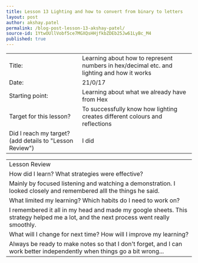 ```yaml
---
title: Lesson 13 Lighting and how to convert from binary to letters
layout: post
author: akshay.patel
permalink: /blog-post-lesson-13-akshay-patel/
source-id: 1YtwOUllVobf5ce7MGXQsHHjfkbZDEb25Jw61LyBc_M4
published: true
---
```

<table>
  <tr>
    <td>Title:</td>
    <td>Learning about how to represent numbers in hex/decimal etc. and  lighting and how it works</td>
  </tr>
  <tr>
    <td>Date:</td>
    <td>21/0/17</td>
  </tr>
  <tr>
    <td>Starting point:</td>
    <td>Learning about what we already have from Hex </td>
  </tr>
  <tr>
    <td>Target for this lesson?</td>
    <td>To successfully know how lighting creates different colours and reflections </td>
  </tr>
  <tr>
    <td>Did I reach my target? 
(add details to "Lesson Review")</td>
    <td>I did</td>
  </tr>
</table>


<table>
  <tr>
    <td>Lesson Review</td>
  </tr>
  <tr>
    <td>How did I learn? What strategies were effective? </td>
  </tr>
  <tr>
    <td>Mainly by focused listening and watching a demonstration. I looked closely and remembered alll the things he said.</td>
  </tr>
  <tr>
    <td>What limited my learning? Which habits do I need to work on? </td>
  </tr>
  <tr>
    <td>I remembered it all in my head and made my google sheets. This strategy helped me a lot, and the next process went really smoothly.</td>
  </tr>
  <tr>
    <td>What will I change for next time? How will I improve my learning?</td>
  </tr>
  <tr>
    <td>Always be ready to make notes so that I don't forget, and I can work better independently when things go a bit wrong...</td>
  </tr>
</table>



